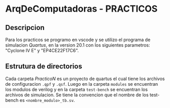 # ArqDeComputadoras - PRACTICOS

## Descripcion

Para los practicos se programo en vscode y se utilizo el programa de simulacion _Quartus_, en la version 20.1 con los siguientes parametros: "Cyclone IV E" y "EP4CE22F17C6".

## Estrutura de directorios

Cada carpeta _PracticoN_ es un proyecto de quartus el cual tiene los archivos de configuracion `.qpf` y `.qsf`. Luego en la carpeta `modules` se encuentran los modulos de verilog y en la carpeta `test-bench` se encuentran los archivos de simulacion.
Se tiene la convencion que el nombre de los test-bench es `<nombre_modulo>_tb.sv`.
